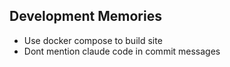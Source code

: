 ## Development Memories

- Use docker compose to build site
- Dont mention claude code in commit messages
